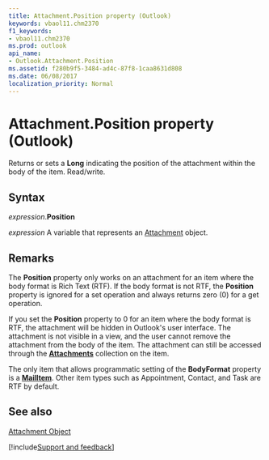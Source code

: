 ```yaml
---
title: Attachment.Position property (Outlook)
keywords: vbaol11.chm2370
f1_keywords:
- vbaol11.chm2370
ms.prod: outlook
api_name:
- Outlook.Attachment.Position
ms.assetid: f280b9f5-3484-ad4c-87f8-1caa8631d808
ms.date: 06/08/2017
localization_priority: Normal
---
```



# Attachment.Position property (Outlook)

Returns or sets a **Long** indicating the position of the attachment within the body of the item. Read/write.


## Syntax

_expression_.**Position**

_expression_ A variable that represents an [Attachment](Outlook.Attachment.md) object.


## Remarks

The  **Position** property only works on an attachment for an item where the body format is Rich Text (RTF). If the body format is not RTF, the **Position** property is ignored for a set operation and always returns zero (0) for a get operation.

If you set the  **Position** property to 0 for an item where the body format is RTF, the attachment will be hidden in Outlook's user interface. The attachment is not visible in a view, and the user cannot remove the attachment from the body of the item. The attachment can still be accessed through the **[Attachments](Outlook.Attachments.md)** collection on the item.

The only item that allows programmatic setting of the  **BodyFormat** property is a **[MailItem](Outlook.MailItem.md)**. Other item types such as Appointment, Contact, and Task are RTF by default.


## See also


[Attachment Object](Outlook.Attachment.md)

[!include[Support and feedback](~/includes/feedback-boilerplate.md)]